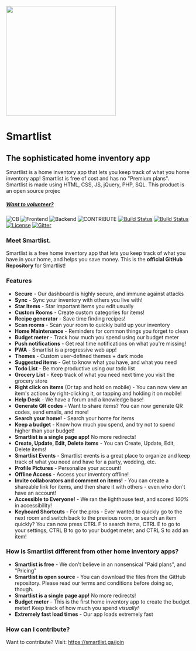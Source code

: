 <!--[![Image](https://i.ibb.co/PZr6Gdn/save-money-by-keeping-track-of-what-you-have-at-home-1.png)](https://smartlist.ga)-->

<!--<img src="https://i.ibb.co/FDqN0Vh/smartlist.png" width="100px">-->
<img src="https://i.ibb.co/bvqb9qg/Screenshot-2021-04-23-11-45-58-AM.png" width="300px">

# Smartlist
## The sophisticated home inventory app
Smartlist is a home inventory app that lets you keep track of what you home inventory app! Smartlist is free of cost and has no "Premium plans". Smartlist is made using HTML, CSS, JS, jQuery, PHP, SQL. This product is an open source projec
##### [Want to volunteer?](https://smartlist.ga/join)
![CB](https://img.shields.io/badge/Contributors-20-yellow?style=flat)
![Frontend](https://img.shields.io/static/v1?label=Frontend&message=HTML,%20CSS,%20JS&color=%3CCOLOR%3E&style=flat)
![Backend](https://img.shields.io/static/v1?label=Backend&message=PHP,%20SQL&color=red&style=flat)
![CONTRIBUTE](https://img.shields.io/static/v1?label=Contribute&message=Using%20Smartlist%20Contributors&color=blue&style=flat)
[![Build Status](https://img.shields.io/github/forks/Smartlist-app/Smartlist.svg?style=flat)](https://github.com/ManuTheCoder/Smartlist-desktop)
[![Build Status](https://img.shields.io/github/stars/Smartlist-app/Smartlist.svg?style=flat)](https://github.com/ManuTheCoder/Smartlist-desktop)
[![License](https://img.shields.io/github/license/Smartlist-app/Smartlist.svg?style=flat)](https://github.com/ManuTheCoder/Smartlist-desktop)
[![Gitter](https://img.shields.io/badge/Chat-On%20Gitter-teal?style=flat)](https://gitter.im/Smartlist-chat/community?utm_source=badge&utm_medium=badge&utm_campaign=pr-badge)

### Meet Smartlist. 
Smartlist is a free home inventory app that lets you keep track of what you have in your home, and helps you save money. 
This is the **official GitHub Repository** for Smartlist!
### Features
* **Secure** - Our dashboard is highly secure, and immune against attacks
* **Sync** - Sync your inventory with others you live with!
* **Star items** - Star important items you edit usually
* **Custom Rooms** - Create custom categories for items!
* **Recipe generator** - Save time finding recipes!
* **Scan rooms** - Scan your room to quickly build up your inventory
* **Home Maintenance** - Reminders for common things you forget to clean
* **Budget meter** - Track how much you spend using our budget meter
* **Push notifications** - Get real time notifications on what you're missing!
* **PWA** - Smartlist is a progressive web app!
* **Themes** - Custom user-defined themes + dark mode
* **Suggested items** - Get to know what you have, and what you need
* **Todo List** - Be more productive using our todo list
* **Grocery List** - Keep track of what you need next time you visit the grocery store
* **Right click on items** (Or tap and hold on mobile) - You can now view an item's actions by right-clicking it, or tapping and holding it on mobile!
* **Help Desk** - We have a forum and a knowledge base!
* **Generate QR codes** - Want to share items? You can now generate QR codes, send emails, and more!
* **Search your home!** - Search your home for items
* **Keep a budget** - Know how much you spend, and try not to spend higher than your budget!
* **Smartlist is a single page app!** No more redirects!
* **Create, Update, Edit, Delete items** - You can Create, Update, Edit, Delete items!
* **Smartlist Events** - Smartlist events is a great place to organize and keep track of what you need and have for a party, wedding, etc.
* **Profile Pictures** - Personalize your account!
* **Offline Access** - Access your inventory offline!
* **Invite collaborators and comment on items!** - You can create a shareable link for items, and then share it with others - even who don't have an account!
* **Accessible to Everyone!**  - We ran the lighthouse test, and scored *100%* in accessibility!
* **Keyboard Shortcuts** - For the pros - Ever wanted to quickly go to the next room and switch back to the previous room, or search an item quickly? You can now press CTRL F to search items, CTRL E to go to your settings, CTRL B to go to your budget meter, and CTRL S to add an item! 
### How is Smartlist different from other home inventory apps?
* **Smartlist is free** - We don't believe in an nonsensical "Paid plans", and "Pricing"
* **Smartlist is open source** - You can download the files from the GitHub repository. Please read our terms and conditions before doing so, though. 
* **Smartlist is a single page app!** No more redirects!
* **Budget meter** - This is the first home inventory app to create the budget meter! Keep track of how much you spend *visually!*
* **Extremely fast load times** - Our app loads extremely fast
### How can I contribute?
Want to contribute? 
Visit: https://smartlist.ga/join
